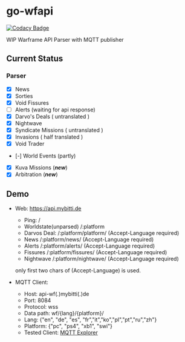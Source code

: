 # go-wfapi

[![Codacy Badge](https://api.codacy.com/project/badge/Grade/6cd589b3d93c4185af48815346a99d44)](https://app.codacy.com/manual/Bitti09/go-wfapi?utm_source=github.com&utm_medium=referral&utm_content=Bitti09/go-wfapi&utm_campaign=Badge_Grade_Settings)

WIP  Warframe API Parser with  MQTT publisher

## Current Status

### Parser

-   [x] News
-   [x] Sorties
-   [x] Void Fissures
-   [ ] Alerts (waiting for api response)
-   [x] Darvo's Deals ( untranslated )
-   [x] Nightwave 
-   [x] Syndicate Missions ( untranslated )
-   [x] Invasions  ( half translated )
-   [x] Void Trader
-   [-] World Events (partly)
-   [x] Kuva Missions (***new***)
-   [x] Arbitration (***new***)

## Demo

-   Web: <https://api.mybitti.de>

    -   Ping:   /
    -   Worldstate(unparsed) /:platform
    -   Darvos Deal: /:platform/platform/  (Accept-Language required)
    -   News /:platform/news/ (Accept-Language required)
    -   Alerts /:platform/alerts/ (Accept-Language required)
    -   Fissures /:platform/fissures/ (Accept-Language required)
    -   Nightwave /:platform/nightwave/ (Accept-Language required)

    only first two chars  of  (Accept-Language) is used.

-   MQTT Client:
    -   Host: api-wf(.)mybitti(.)de
    -   Port: 8084
    -   Protocol: wss
    -   Data path: wf/{lang}/{platform}/
    -   Lang: {"en", "de", "es", "fr","it","ko","pl","pt","ru","zh"}
    -   Platform: {"pc", "ps4", "xb1", "swi"}
    -   Tested Client: [MQTT Explorer](https://mqtt-explorer.com/)
